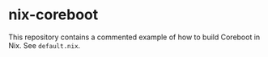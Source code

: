 # nix-coreboot

This repository contains a commented example of how to build Coreboot
in Nix. See `default.nix`.
